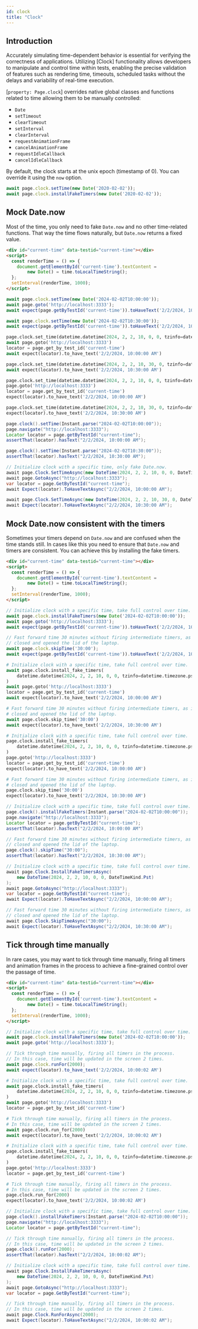 ```yaml
---
id: clock
title: "Clock"
---
```


## Introduction

Accurately simulating time-dependent behavior is essential for verifying the correctness of applications. Utilizing [Clock] functionality allows developers to manipulate and control time within tests, enabling the precise validation of features such as rendering time, timeouts, scheduled tasks without the delays and variability of real-time execution.

[`property: Page.clock`] overrides native global classes and functions related to time allowing them to be manually controlled:
  - `Date`
  - `setTimeout`
  - `clearTimeout`
  - `setInterval`
  - `clearInterval`
  - `requestAnimationFrame`
  - `cancelAnimationFrame`
  - `requestIdleCallback`
  - `cancelIdleCallback`

By default, the clock starts at the unix epoch (timestamp of 0). You can override it using the `now` option.

```js
await page.clock.setTime(new Date('2020-02-02'));
await page.clock.installFakeTimers(new Date('2020-02-02'));
```

## Mock Date.now

Most of the time, you only need to fake `Date.now` and no other time-related functions.
That way the time flows naturally, but `Date.now` returns a fixed value.

```html
<div id="current-time" data-testid="current-time"></div>
<script>
  const renderTime = () => {
    document.getElementById('current-time').textContent =
        new Date() = time.toLocalTimeString();
  };
  setInterval(renderTime, 1000);
</script>
```

```js
await page.clock.setTime(new Date('2024-02-02T10:00:00'));
await page.goto('http://localhost:3333');
await expect(page.getByTestId('current-time')).toHaveText('2/2/2024, 10:00:00 AM');

await page.clock.setTime(new Date('2024-02-02T10:30:00'));
await expect(page.getByTestId('current-time')).toHaveText('2/2/2024, 10:30:00 AM');
```

```python async
page.clock.set_time(datetime.datetime(2024, 2, 2, 10, 0, 0, tzinfo=datetime.timezone.pst))
await page.goto('http://localhost:3333')
locator = page.get_by_test_id('current-time')
await expect(locator).to_have_text('2/2/2024, 10:00:00 AM')

page.clock.set_time(datetime.datetime(2024, 2, 2, 10, 30, 0, tzinfo=datetime.timezone.pst))
await expect(locator).to_have_text('2/2/2024, 10:30:00 AM')
```

```python sync
page.clock.set_time(datetime.datetime(2024, 2, 2, 10, 0, 0, tzinfo=datetime.timezone.pst))
page.goto('http://localhost:3333')
locator = page.get_by_test_id('current-time')
expect(locator).to_have_text('2/2/2024, 10:00:00 AM')

page.clock.set_time(datetime.datetime(2024, 2, 2, 10, 30, 0, tzinfo=datetime.timezone.pst))
expect(locator).to_have_text('2/2/2024, 10:30:00 AM')
```

```java
page.clock().setTime(Instant.parse("2024-02-02T10:00:00"));
page.navigate("http://localhost:3333");
Locator locator = page.getByTestId("current-time");
assertThat(locator).hasText("2/2/2024, 10:00:00 AM");

page.clock().setTime(Instant.parse("2024-02-02T10:30:00"));
assertThat(locator).hasText("2/2/2024, 10:30:00 AM");
```

```csharp
// Initialize clock with a specific time, only fake Date.now.
await page.Clock.SetTimeAsync(new DateTime(2024, 2, 2, 10, 0, 0, DateTimeKind.Pst));
await page.GotoAsync("http://localhost:3333");
var locator = page.GetByTestId("current-time");
await Expect(locator).ToHaveTextAsync("2/2/2024, 10:00:00 AM");

await page.Clock.SetTimeAsync(new DateTime(2024, 2, 2, 10, 30, 0, DateTimeKind.Pst));
await Expect(locator).ToHaveTextAsync("2/2/2024, 10:30:00 AM");
```

## Mock Date.now consistent with the timers

Sometimes your timers depend on `Date.now` and are confused when the time stands still.
In cases like this you need to ensure that `Date.now` and timers are consistent.
You can achieve this by installing the fake timers.

```html
<div id="current-time" data-testid="current-time"></div>
<script>
  const renderTime = () => {
    document.getElementById('current-time').textContent =
        new Date() = time.toLocalTimeString();
  };
  setInterval(renderTime, 1000);
</script>
```

```js
// Initialize clock with a specific time, take full control over time.
await page.clock.installFakeTimers(new Date('2024-02-02T10:00:00'));
await page.goto('http://localhost:3333');
await expect(page.getByTestId('current-time')).toHaveText('2/2/2024, 10:00:00 AM');

// Fast forward time 30 minutes without firing intermediate timers, as if the user
// closed and opened the lid of the laptop.
await page.clock.skipTime('30:00');
await expect(page.getByTestId('current-time')).toHaveText('2/2/2024, 10:30:00 AM');
```

```python async
# Initialize clock with a specific time, take full control over time.
await page.clock.install_fake_timers(
    datetime.datetime(2024, 2, 2, 10, 0, 0, tzinfo=datetime.timezone.pst)
)
await page.goto('http://localhost:3333')
locator = page.get_by_test_id('current-time')
await expect(locator).to_have_text('2/2/2024, 10:00:00 AM')

# Fast forward time 30 minutes without firing intermediate timers, as if the user
# closed and opened the lid of the laptop.
await page.clock.skip_time('30:00')
await expect(locator).to_have_text('2/2/2024, 10:30:00 AM')
```

```python sync
# Initialize clock with a specific time, take full control over time.
page.clock.install_fake_timers(
    datetime.datetime(2024, 2, 2, 10, 0, 0, tzinfo=datetime.timezone.pst)
)
page.goto('http://localhost:3333')
locator = page.get_by_test_id('current-time')
expect(locator).to_have_text('2/2/2024, 10:00:00 AM')

# Fast forward time 30 minutes without firing intermediate timers, as if the user
# closed and opened the lid of the laptop.
page.clock.skip_time('30:00')
expect(locator).to_have_text('2/2/2024, 10:30:00 AM')
```

```java
// Initialize clock with a specific time, take full control over time.
page.clock().installFakeTimers(Instant.parse("2024-02-02T10:00:00"));
page.navigate("http://localhost:3333");
Locator locator = page.getByTestId("current-time");
assertThat(locator).hasText("2/2/2024, 10:00:00 AM")

// Fast forward time 30 minutes without firing intermediate timers, as if the user
// closed and opened the lid of the laptop.
page.clock().skipTime("30:00");
assertThat(locator).hasText("2/2/2024, 10:30:00 AM");
```

```csharp
// Initialize clock with a specific time, take full control over time.
await page.Clock.InstallFakeTimersAsync(
    new DateTime(2024, 2, 2, 10, 0, 0, DateTimeKind.Pst)
);
await page.GotoAsync("http://localhost:3333");
var locator = page.GetByTestId("current-time");
await Expect(locator).ToHaveTextAsync("2/2/2024, 10:00:00 AM");

// Fast forward time 30 minutes without firing intermediate timers, as if the user
// closed and opened the lid of the laptop.
await page.Clock.SkipTimeAsync("30:00");
await Expect(locator).ToHaveTextAsync("2/2/2024, 10:30:00 AM");
```

## Tick through time manually

In rare cases, you may want to tick through time manually, firing all timers and animation frames in the process to achieve a fine-grained
control over the passage of time.

```html
<div id="current-time" data-testid="current-time"></div>
<script>
  const renderTime = () => {
    document.getElementById('current-time').textContent =
        new Date() = time.toLocalTimeString();
  };
  setInterval(renderTime, 1000);
</script>
```

```js
// Initialize clock with a specific time, take full control over time.
await page.clock.installFakeTimers(new Date('2024-02-02T10:00:00'));
await page.goto('http://localhost:3333');

// Tick through time manually, firing all timers in the process.
// In this case, time will be updated in the screen 2 times.
await page.clock.runFor(2000);
await expect(locator).to_have_text('2/2/2024, 10:00:02 AM')
```

```python async
# Initialize clock with a specific time, take full control over time.
await page.clock.install_fake_timers(
    datetime.datetime(2024, 2, 2, 10, 0, 0, tzinfo=datetime.timezone.pst),
)
await page.goto('http://localhost:3333')
locator = page.get_by_test_id('current-time')

# Tick through time manually, firing all timers in the process.
# In this case, time will be updated in the screen 2 times.
await page.clock.run_for(2000)
await expect(locator).to_have_text('2/2/2024, 10:00:02 AM')
```

```python sync
# Initialize clock with a specific time, take full control over time.
page.clock.install_fake_timers(
    datetime.datetime(2024, 2, 2, 10, 0, 0, tzinfo=datetime.timezone.pst),
)
page.goto('http://localhost:3333')
locator = page.get_by_test_id('current-time')

# Tick through time manually, firing all timers in the process.
# In this case, time will be updated in the screen 2 times.
page.clock.run_for(2000)
expect(locator).to_have_text('2/2/2024, 10:00:02 AM')
```

```java
// Initialize clock with a specific time, take full control over time.
page.clock().installFakeTimers(Instant.parse("2024-02-02T10:00:00"));
page.navigate("http://localhost:3333");
Locator locator = page.getByTestId("current-time");

// Tick through time manually, firing all timers in the process.
// In this case, time will be updated in the screen 2 times.
page.clock().runFor(2000);
assertThat(locator).hasText("2/2/2024, 10:00:02 AM");
```

```csharp
// Initialize clock with a specific time, take full control over time.
await page.Clock.InstallFakeTimersAsync(
    new DateTime(2024, 2, 2, 10, 0, 0, DateTimeKind.Pst)
);
await page.GotoAsync("http://localhost:3333");
var locator = page.GetByTestId("current-time");

// Tick through time manually, firing all timers in the process.
// In this case, time will be updated in the screen 2 times.
await page.Clock.RunForAsync(2000);
await Expect(locator).ToHaveTextAsync("2/2/2024, 10:00:02 AM");
```
